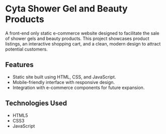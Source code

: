 # Cyta Shower Gel and Beauty Products

A front-end only static e-commerce website designed to facilitate the sale of shower gels and beauty products. This project showcases product listings, an interactive shopping cart, and a clean, modern design to attract potential customers.

## Features
- Static site built using HTML, CSS, and JavaScript.
- Mobile-friendly interface with responsive design.
- Integration with e-commerce components for future expansion.

## Technologies Used
- HTML5
- CSS3
- JavaScript
